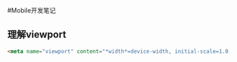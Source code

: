 #Mobile开发笔记
## 理解viewport
```html
<meta name="viewport" content="*width*=device-width, initial-scale=1.0, maximum-scale=1.0,minimum-scale=1,s user-scalable=0;" />
```
```javascript
    
```